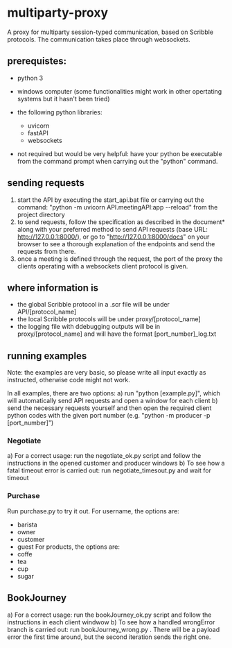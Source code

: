 # multiparty-proxy
A proxy for multiparty session-typed communication, based on Scribble protocols. The communication takes place through websockets.

## prerequistes:
* python 3
* windows computer (some functionalities might work in other opertating systems but it hasn't been tried)
* the following python libraries:
    * uvicorn
    * fastAPI
    * websockets
    
* not required but would be very helpful: have your python be executable from the command prompt when carrying out the "python" command.

## sending requests
1) start the API by executing the start_api.bat file or carrying out the command: "python -m uvicorn API.meetingAPI:app --reload" from the project directory
2) to send requests, follow the specification as described in the document* along with your preferred method to send API requests (base URL: http://127.0.0.1:8000/), or go to "http://127.0.0.1:8000/docs" on your browser to see a thorough explanation of the endpoints and send the requests from there.
3) once a meeting is defined through the request, the port of the proxy the clients operating with a websockets client protocol is given.

## where information is
* the global Scribble protocol in a .scr file will be under API/[protocol_name]
* the local Scribble protocols will be under proxy/[protocol_name]
* the logging file with ddebugging outputs will be in proxy/[protocol_name] and will have the format [port_number]_log.txt

## running examples

Note: the examples are very basic, so please write all input exactly as instructed, otherwise code might not work.

In all examples, there are two options:
a) run "python [example.py]", which will automatically send API requests and open a window for each client
b) send the necessary requests yourself and then open the required client python codes with the given port number (e.g. "python -m producer -p [port_number]")

### Negotiate

a) For a correct usage: run the negotiate_ok.py script and follow the instructions in the opened customer and producer windows
b) To see how a fatal timeout error is carried out: run negotiate_timesout.py and wait for timeout

### Purchase

Run purchase.py to try it out.
For username, the options are:
   * barista
   * owner
   * customer
   * guest
For products, the options are:
   * coffe
   * tea
   * cup
   * sugar

## BookJourney
a) For a correct usage: run the bookJourney_ok.py script and follow the instructions in each client windwow
b) To see how a handled wrongError branch is carried out: run bookJourney_wrong.py . There will be a payload error the first time around, but the second iteration sends the right one.
